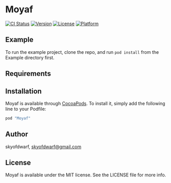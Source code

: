 # Moyaf

[![CI Status](http://img.shields.io/travis/skyofdwarf/Moyaf.svg?style=flat)](https://travis-ci.org/skyofdwarf/Moyaf)
[![Version](https://img.shields.io/cocoapods/v/Moyaf.svg?style=flat)](http://cocoapods.org/pods/Moyaf)
[![License](https://img.shields.io/cocoapods/l/Moyaf.svg?style=flat)](http://cocoapods.org/pods/Moyaf)
[![Platform](https://img.shields.io/cocoapods/p/Moyaf.svg?style=flat)](http://cocoapods.org/pods/Moyaf)

## Example

To run the example project, clone the repo, and run `pod install` from the Example directory first.

## Requirements

## Installation

Moyaf is available through [CocoaPods](http://cocoapods.org). To install
it, simply add the following line to your Podfile:

```ruby
pod "Moyaf"
```

## Author

skyofdwarf, skyofdwarf@gmail.com

## License

Moyaf is available under the MIT license. See the LICENSE file for more info.
